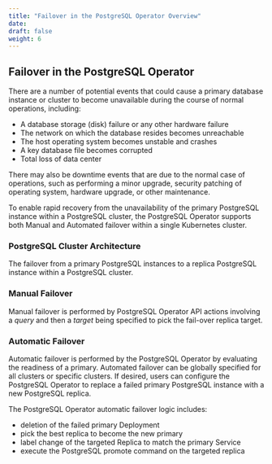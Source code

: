 ```yaml
---
title: "Failover in the PostgreSQL Operator Overview"
date:
draft: false
weight: 6
---
```


## Failover in the PostgreSQL Operator

There are a number of potential events that could cause a primary database instance or cluster to become unavailable during the course of normal operations, including: 

* A database storage (disk) failure or any other hardware failure 
* The network on which the database resides becomes unreachable
* The host operating system becomes unstable and crashes
* A key database file becomes corrupted
* Total loss of data center

There may also be downtime events that are due to the normal case of operations, such as performing a minor upgrade, security patching of operating system, hardware upgrade, or other maintenance.

To enable rapid recovery from the unavailability of the primary PostgreSQL instance within a PostgreSQL cluster, the PostgreSQL Operator supports both Manual and Automated failover within a single Kubernetes cluster. 

### PostgreSQL Cluster Architecture 

The failover from a primary PostgreSQL instances to a replica PostgreSQL instance within a PostgreSQL cluster. 

### Manual Failover

Manual failover is performed by PostgreSQL Operator API actions involving a *query* and then a *target* being specified to pick the fail-over replica target.

### Automatic Failover 

Automatic failover is performed by the PostgreSQL Operator by evaluating the readiness of a primary.  Automated failover can be globally specified for all clusters or specific clusters. If desired, users can configure the PostgreSQL Operator to replace a failed primary PostgreSQL instance with a new PostgreSQL replica.

The PostgreSQL Operator automatic failover logic includes:

 * deletion of the failed primary Deployment
 * pick the best replica to become the new primary
 * label change of the targeted Replica to match the primary Service
 * execute the PostgreSQL promote command on the targeted replica
